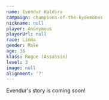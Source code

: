 ```yaml
---
name: Evendur Haldira
campaign: champions-of-the-kydemones
nickname: null
player: Anonymous
playerUrl: null
race: Limma
gender: Male
age: 36
klass: Rogue (Assassin)
level: 3
image: null
alignment: '?'
---
```


Evendur's story is coming soon!
